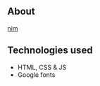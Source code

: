 ## About
[nim](https://found-james.github.io/nim/)
## Technologies used

- HTML, CSS & JS
- Google fonts
